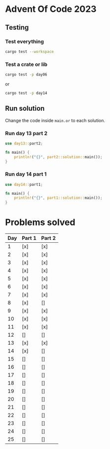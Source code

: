 # Advent Of Code 2023

## Testing

### Test everything

```bash
cargo test --workspace
```

### Test a crate or lib

```bash
cargo test -p day06
```

or

```bash
cargo test -p day14
```

###

## Run solution

Change the code inside `main.or` to each solution.

### Run day 13 part 2

```rust
use day13::part2;

fn main() {
    println!("{}", part2::solution::main());
}
```

### Run day 14 part 1

```rust
use day14::part1;

fn main() {
    println!("{}", part1::solution::main());
}
```

# Problems solved

| Day | Part 1 | Part 2 |
| --- | ------ | ------ |
| 1   | [x]    | [x]    |
| 2   | [x]    | [x]    |
| 3   | [x]    | [x]    |
| 4   | [x]    | [x]    |
| 5   | [x]    | [x]    |
| 6   | [x]    | [x]    |
| 7   | [x]    | [x]    |
| 8   | [x]    | []     |
| 9   | [x]    | [x]    |
| 10  | [x]    | [x]    |
| 11  | [x]    | [x]    |
| 12  | []     | []     |
| 13  | [x]    | [x]    |
| 14  | [x]    | []     |
| 15  | []     | []     |
| 16  | []     | []     |
| 17  | []     | []     |
| 18  | []     | []     |
| 19  | []     | []     |
| 20  | []     | []     |
| 21  | []     | []     |
| 22  | []     | []     |
| 23  | []     | []     |
| 24  | []     | []     |
| 25  | []     | []     |
